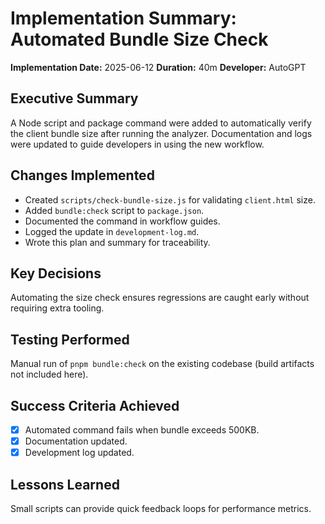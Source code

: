 # Implementation Summary: Automated Bundle Size Check

**Implementation Date:** 2025-06-12
**Duration:** 40m
**Developer:** AutoGPT

## Executive Summary
A Node script and package command were added to automatically verify the client bundle size after running the analyzer. Documentation and logs were updated to guide developers in using the new workflow.

## Changes Implemented
- Created `scripts/check-bundle-size.js` for validating `client.html` size.
- Added `bundle:check` script to `package.json`.
- Documented the command in workflow guides.
- Logged the update in `development-log.md`.
- Wrote this plan and summary for traceability.

## Key Decisions
Automating the size check ensures regressions are caught early without requiring extra tooling.

## Testing Performed
Manual run of `pnpm bundle:check` on the existing codebase (build artifacts not included here).

## Success Criteria Achieved
- [x] Automated command fails when bundle exceeds 500KB.
- [x] Documentation updated.
- [x] Development log updated.

## Lessons Learned
Small scripts can provide quick feedback loops for performance metrics.
